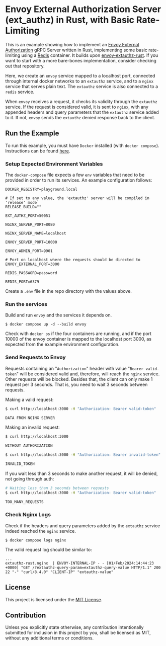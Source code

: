 # Envoy External Authorization Server (ext_authz) in Rust, with Basic Rate-Limiting

This is an example showing how to implement an [Envoy External Authorization]
gRPC Server written in Rust, implementing some basic rate-limiting using a
[Redis] container. It builds upon [envoy-extauthz-rust]. If you want to start
with a more bare-bones implementation, consider checking out that repository.

Here, we create an `envoy` service mapped to a localhost port, connected through
internal docker networks to an `extauthz` service, and to a `nginx` service that
serves plain text. The `extauthz` service is also connected to a `redis`
service.

When `envoy` receives a request, it checks its validity through the `extauthz`
service. If the request is considered valid, it is sent to `nginx`,
with any appended headers and query parameters that the `extauthz` service
added to it. If not, `envoy` sends the `extauthz` denied response back to the
client.

[Envoy External Authorization]: https://www.envoyproxy.io/docs/envoy/latest/configuration/http/http_filters/ext_authz_filter
[Redis]: https://redis.io
[envoy-extauthz-rust]: https://github.com/flemosr/envoy-extauthz-rust

## Run the Example

To run this example, you must have `Docker` installed (with `docker compose`). 
Instructions can be found [here](https://docs.docker.com/get-docker/).

### Setup Expected Environment Variables

The `docker-compose` file expects a few `env` variables that need to be provided
in order to run its services. An example configuration follows:

```env
DOCKER_REGISTRY=playground.local

# If set to any value, the 'extauthz' server will be compiled in 'release' mode
RELEASE_BUILD=""

EXT_AUTHZ_PORT=50051

NGINX_SERVER_PORT=8080

NGINX_SERVER_NAME=localhost

ENVOY_SERVER_PORT=10000

ENVOY_ADMIN_PORT=9901

# Port on localhost where the requests should be directed to
ENVOY_EXTERNAL_PORT=3000

REDIS_PASSWORD=password

REDIS_PORT=6379
```

Create a `.env` file in the repo directory with the values above.

### Run the services

Build and run `envoy` and the services it depends on.

```console
$ docker compose up -d --build envoy
```

Check with `docker ps` if the four containers are running, and if the port
10000 of the envoy container is mapped to the localhost port 3000, as expected
from the example environment configuration.

### Send Requests to Envoy

Requests containing an "`Authorization`" header with value "`Bearer valid-token`"
will be considered valid and, therefore, will reach the `nginx` service. Other
requests will be blocked. Besides that, the client can only make 1 request per
3 seconds. That is, you need to wait 3 seconds between requests.

Making a valid request:

```bash
$ curl http://localhost:3000 -H "Authorization: Bearer valid-token"

DATA FROM NGINX SERVER
```

Making an invalid request:

```bash
$ curl http://localhost:3000

WITHOUT AUTHORIZATION
```

```bash
$ curl http://localhost:3000 -H "Authorization: Bearer invalid-token"

INVALID_TOKEN
```

If you wait less than 3 seconds to make another request, it will be denied, not
going through auth:

```bash
# Waiting less than 3 seconds between requests
$ curl http://localhost:3000 -H "Authorization: Bearer valid-token"

TOO_MANY_REQUESTS
```

### Check Nginx Logs

Check if the headers and query parameters added by the `extauthz` service indeed
reached the `nginx` service.

```console
$ docker compose logs nginx
```

The valid request log should be similar to:

```log
...
extauthz-rust.nginx  | ENVOY-INTERNAL-IP - - [01/Feb/2024:14:44:23 +0000] "GET /?extauthz-query-param=extauthz-query-value HTTP/1.1" 200 22 "-" "curl/8.4.0" "CLIENT-IP" "extauthz-value"
```

## License

This project is licensed under the [MIT License](LICENSE).

## Contribution

Unless you explicitly state otherwise, any contribution intentionally submitted
for inclusion in this project by you, shall be licensed as MIT, without any
additional terms or conditions.